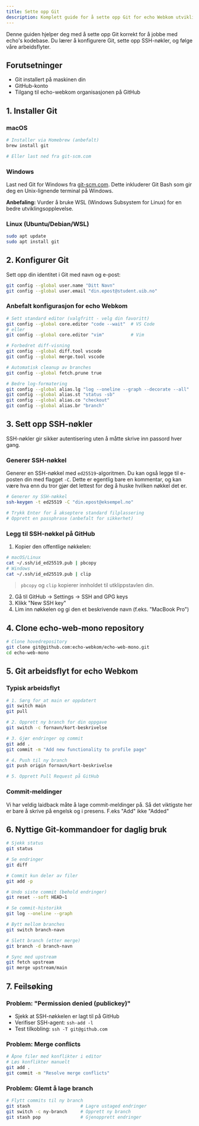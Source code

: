 ```yaml
---
title: Sette opp Git
description: Komplett guide for å sette opp Git for echo Webkom utvikling.
---
```


Denne guiden hjelper deg med å sette opp Git korrekt for å jobbe med echo's kodebase. Du lærer å konfigurere Git, sette opp SSH-nøkler, og følge våre arbeidsflyter.

## Forutsetninger

- Git installert på maskinen din
- GitHub-konto
- Tilgang til echo-webkom organisasjonen på GitHub

## 1. Installer Git

### macOS

```bash
# Installer via Homebrew (anbefalt)
brew install git

# Eller last ned fra git-scm.com
```

### Windows

Last ned Git for Windows fra [git-scm.com](https://git-scm.com/download/win). Dette inkluderer Git Bash som gir deg en Unix-lignende terminal på Windows.

**Anbefaling:** Vurder å bruke WSL (Windows Subsystem for Linux) for en bedre utviklingsopplevelse.

### Linux (Ubuntu/Debian/WSL)

```bash
sudo apt update
sudo apt install git
```

## 2. Konfigurer Git

Sett opp din identitet i Git med navn og e-post:

```bash
git config --global user.name "Ditt Navn"
git config --global user.email "din.epost@student.uib.no"
```

### Anbefalt konfigurasjon for echo Webkom

```bash
# Sett standard editor (valgfritt - velg din favoritt)
git config --global core.editor "code --wait"  # VS Code
# eller
git config --global core.editor "vim"          # Vim

# Forbedret diff-visning
git config --global diff.tool vscode
git config --global merge.tool vscode

# Automatisk cleanup av branches
git config --global fetch.prune true

# Bedre log-formatering
git config --global alias.lg "log --oneline --graph --decorate --all"
git config --global alias.st "status -sb"
git config --global alias.co "checkout"
git config --global alias.br "branch"
```

## 3. Sett opp SSH-nøkler

SSH-nøkler gir sikker autentisering uten å måtte skrive inn passord hver gang.

### Generer SSH-nøkkel

Generer en SSH-nøkkel med `ed25519`-algoritmen. Du kan også legge til e-posten din med flagget `-C`. Dette er egentlig bare en kommentar, og kan være hva enn du tror gjør det lettest for deg å huske hvilken nøkkel det er.

```bash
# Generer ny SSH-nøkkel
ssh-keygen -t ed25519 -C "din.epost@eksempel.no"

# Trykk Enter for å akseptere standard filplassering
# Opprett en passphrase (anbefalt for sikkerhet)
```

### Legg til SSH-nøkkel på GitHub

1. Kopier den offentlige nøkkelen:

```bash
# macOS/Linux
cat ~/.ssh/id_ed25519.pub | pbcopy
# Windows
cat ~/.ssh/id_ed25519.pub | clip
```

> `pbcopy` og `clip` kopierer innholdet til utklippstavlen din.

2. Gå til GitHub → Settings → SSH and GPG keys
3. Klikk "New SSH key"
4. Lim inn nøkkelen og gi den et beskrivende navn (f.eks. "MacBook Pro")

## 4. Clone echo-web-mono repository

```bash
# Clone hovedrepository
git clone git@github.com:echo-webkom/echo-web-mono.git
cd echo-web-mono
```

## 5. Git arbeidsflyt for echo Webkom

### Typisk arbeidsflyt

```bash
# 1. Sørg for at main er oppdatert
git switch main
git pull

# 2. Opprett ny branch for din oppgave
git switch -c fornavn/kort-beskrivelse

# 3. Gjør endringer og commit
git add .
git commit -m "Add new functionality to profile page"

# 4. Push til ny branch
git push origin fornavn/kort-beskrivelse

# 5. Opprett Pull Request på GitHub
```

### Commit-meldinger

Vi har veldig laidback måte å lage commit-meldinger på. Så det viktigste her er bare å skrive på engelsk og i presens. F.eks "Add" ikke "Added"

## 6. Nyttige Git-kommandoer for daglig bruk

```bash
# Sjekk status
git status

# Se endringer
git diff

# Commit kun deler av filer
git add -p

# Undo siste commit (behold endringer)
git reset --soft HEAD~1

# Se commit-historikk
git log --oneline --graph

# Bytt mellom branches
git switch branch-navn

# Slett branch (etter merge)
git branch -d branch-navn

# Sync med upstream
git fetch upstream
git merge upstream/main
```

## 7. Feilsøking

### Problem: "Permission denied (publickey)"

- Sjekk at SSH-nøkkelen er lagt til på GitHub
- Verifiser SSH-agent: `ssh-add -l`
- Test tilkobling: `ssh -T git@github.com`

### Problem: Merge conflicts

```bash
# Åpne filer med konflikter i editor
# Løs konflikter manuelt
git add .
git commit -m "Resolve merge conflicts"
```

### Problem: Glemt å lage branch

```bash
# Flytt commits til ny branch
git stash                   # Lagre ustaged endringer
git switch -c ny-branch     # Opprett ny branch
git stash pop               # Gjenopprett endringer
```
